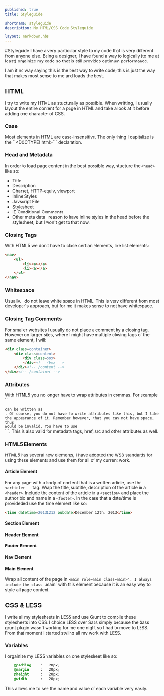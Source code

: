 ```yaml
---
published: true
title: Styleguide

shortname: styleguide
description: My HTML/CSS Code Styleguide

layout: markdown.hbs
---
```


#Styleguide
I have a very particular style to my code that is very different from anyone else. Being a designer, I have found a way to logically (to me at least) orgainize my code so that is still provides optimum performance.
 
I am it no way saying this is the best way to write code; this is just the way that makes most sense to me and loads the best.
 
## HTML
I try to write my HTML as stucturally as possible. When writting, I usually layout the entire content for a page in HTML and take a look at it before adding one character of CSS. 

### Case
Most elements in HTML are case-insensitive. The only thing I capitalize is the ``<DOCTYPE! html>``` declaration. 

### Head and Metadata
In order to load page content in the best possible way, stucture the `<head>` like so:
- Title
- Description
- Charset, HTTP-equiv, viewport
- Inline Styles
- Javscript File
- Stylesheet
- IE Conditional Comments
- Other meta data
I reason to have inline styles in the head before the stylesheet, but I won't get to that now.

### Closing Tags
With HTML5 we don't have to close certian elements, like list elements:

```html
<nav>
	<ul>
		<li><a></a>
		<li><a></a>
	</ul>
</nav>
```

### Whitespace
Usually, I do not leave white space in HTML. This is very different from most developer's approach, but for me it makes sense to not have whitespace.

### Closing Tag Comments
For smaller websites I usually do not place  a comment by a closing tag. However on larger sites, where I might have multiple closing tags of the same element, I will:

```html
<div class=container>
	<div class=content>
		<div class=box>
		</div><!-- /box -->
	</div><!-- /content -->
</div><!-- /container -->
```

### Attributes
With HTML5 you no longer have to wrap attributes in commas. For example ``<div class="content"></div>``` can be written as ```<div class=content></div>```. Of course, you do not have to write attributes like this, but I like the appearance of it. Remember however, that you can not have space, thus ```<div class=content page></div>``` would be invalid. You have to use ```<div class="content page"></div>```. This is also valid for metadata tags, href, src and other attributes as well. 

### HTML5 Elements
HTML5 has several new elements, I have adopted the WS3 standards for using these elements and use them for all of my current work. 

#### Article Element
For any page with a body of content that is a written article, use the `<article>	` tag. Wrap the title, subtitle, description of the article in a `<header>`. Include the content of the article in a `<section>` and place the author bio and name in a `<footer>`. In the case that a date/time is provideded use the time element like so: 

```html
<time datetime=20131212 pubdate>December 12th, 2013</time>
```

#### Section Element 

#### Header Element

#### Footer Element

#### Nav Element

#### Main Element
Wrap all content of the page in `<main role=main class=main>'. I always include the class `.main` with this element because it is an easy way to style all page content. 

## CSS & LESS
I write all my stylesheets in LESS and use Grunt to compile these stylesheets into CSS. I choice LESS over Sass simply because the Sass grunt plugin wasn't working for me one night so I had to move to LESS. From that moment I started styling all my work with LESS.

### Variables
I orgainize my LESS variables on one stylesheet like so:

```css
	@padding	:	20px;
	@margin		: 	20px;
	@height		: 	20px;
	@width		: 	20px;	
```

This allows me to see the name and value of each variable very easily. 

###  

###